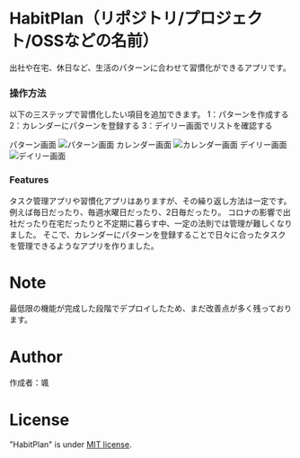 # HabitPlan（リポジトリ/プロジェクト/OSSなどの名前）

出社や在宅、休日など、生活のパターンに合わせて習慣化ができるアプリです。

### 操作方法

以下の三ステップで習慣化したい項目を追加できます。
1：パターンを作成する
2：カレンダーにパターンを登録する
3：デイリー画面でリストを確認する

パターン画面
![パターン画面](https://user-images.githubusercontent.com/66927394/100561864-576fee00-32fd-11eb-9a5d-0ef54ef16fea.png)
カレンダー画面
![カレンダー画面](https://user-images.githubusercontent.com/66927394/100561902-70789f00-32fd-11eb-9639-0878026d0597.png)
デイリー画面
![デイリー画面](https://user-images.githubusercontent.com/66927394/100561906-73738f80-32fd-11eb-9932-5afaa9f999c4.png)

### Features

タスク管理アプリや習慣化アプリはありますが、その繰り返し方法は一定です。
例えば毎日だったり、毎週水曜日だったり、2日毎だったり。
コロナの影響で出社だったり在宅だったりと不定期に暮らす中、一定の法則では管理が難しくなりました。
そこで、カレンダーにパターンを登録することで日々に合ったタスクを管理できるようなアプリを作りました。

# Note

最低限の機能が完成した段階でデプロイしたため、まだ改善点が多く残っております。

# Author

作成者：颯


# License

"HabitPlan" is under [MIT license](https://en.wikipedia.org/wiki/MIT_License).
